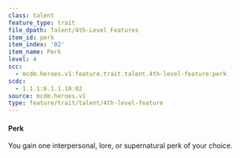 ```yaml
---
class: talent
feature_type: trait
file_dpath: Talent/4th-Level Features
item_id: perk
item_index: '02'
item_name: Perk
level: 4
scc:
  - mcdm.heroes.v1:feature.trait.talent.4th-level-feature:perk
scdc:
  - 1.1.1:6.1.1.10:02
source: mcdm.heroes.v1
type: feature/trait/talent/4th-level-feature
---
```


#### Perk

You gain one interpersonal, lore, or supernatural perk of your choice.
